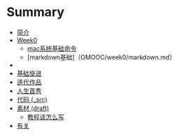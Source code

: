 # Summary
- [简介](README.md)
- [Week0](OMOOC/week0/README.md)
	- [mac系统基础命令](OMOOC/week0/mac.md)
	- [markdown基础]（OMOOC/week0/markdown.md）
-  
- [基础旋进](1sTry/README.md)
- [迭代作品](2nDev/README.md)
- [人生首秀](3rDemo/README.md)
- [代码 (_src)](_src/README.md)
- [素材 (draft)](draft/README.md)
  + [教程该怎么写](draft/how2tutorial.md)
- [有关](ABOUT.md)
